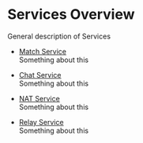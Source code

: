 # Services Overview

General description of Services

-   [Match Service](Match.md)  
    Something about this

-   [Chat Service](Chat.md)  
    Something about this

-   [NAT Service](NAT.md)  
    Something about this

-   [Relay Service](Relay.md)  
    Something about this
